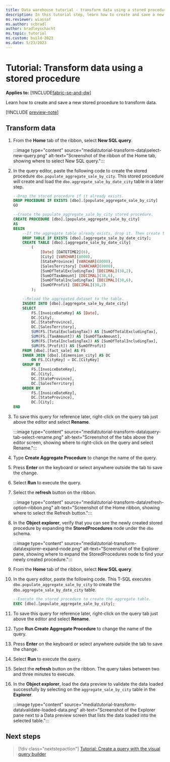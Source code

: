 ```yaml
---
title: Data warehouse tutorial - transform data using a stored procedure
description: In this tutorial step, learn how to create and save a new stored procedure to transform data.
ms.reviewer: wiassaf
ms.author: scbradl
author: bradleyschacht
ms.topic: tutorial
ms.custom: build-2023
ms.date: 5/23/2023
---
```


# Tutorial: Transform data using a stored procedure

**Applies to:** [!INCLUDE[fabric-se-and-dw](includes/applies-to-version/fabric-se-and-dw.md)]

Learn how to create and save a new stored procedure to transform data.

[!INCLUDE [preview-note](../includes/preview-note.md)]

## Transform data

1. From the **Home** tab of the ribbon, select **New SQL query**.

   :::image type="content" source="media\tutorial-transform-data\select-new-query.png" alt-text="Screenshot of the ribbon of the Home tab, showing where to select New SQL query.":::

1. In the query editor, paste the following code to create the stored procedure `dbo.populate_aggregate_sale_by_city`. This stored procedure will create and load the `dbo.aggregate_sale_by_date_city` table in a later step.

   ```sql
   --Drop the stored procedure if it already exists.
   DROP PROCEDURE IF EXISTS [dbo].[populate_aggregate_sale_by_city]
   GO
   
   --Create the populate_aggregate_sale_by_city stored procedure.
   CREATE PROCEDURE [dbo].[populate_aggregate_sale_by_city]
   AS
   BEGIN
       --If the aggregate table already exists, drop it. Then create the table.
       DROP TABLE IF EXISTS [dbo].[aggregate_sale_by_date_city];
       CREATE TABLE [dbo].[aggregate_sale_by_date_city]
           (
               [Date] [DATETIME2](6),
               [City] [VARCHAR](8000),
               [StateProvince] [VARCHAR](8000),
               [SalesTerritory] [VARCHAR](8000),
               [SumOfTotalExcludingTax] [DECIMAL](38,2),
               [SumOfTaxAmount] [DECIMAL](38,6),
               [SumOfTotalIncludingTax] [DECIMAL](38,6),
               [SumOfProfit] [DECIMAL](38,2)
           );
   
       --Reload the aggregated dataset to the table.
       INSERT INTO [dbo].[aggregate_sale_by_date_city]
       SELECT
           FS.[InvoiceDateKey] AS [Date], 
           DC.[City], 
           DC.[StateProvince], 
           DC.[SalesTerritory], 
           SUM(FS.[TotalExcludingTax]) AS [SumOfTotalExcludingTax], 
           SUM(FS.[TaxAmount]) AS [SumOfTaxAmount], 
           SUM(FS.[TotalIncludingTax]) AS [SumOfTotalIncludingTax], 
           SUM(FS.[Profit]) AS [SumOfProfit]
       FROM [dbo].[fact_sale] AS FS
       INNER JOIN [dbo].[dimension_city] AS DC
           ON FS.[CityKey] = DC.[CityKey]
       GROUP BY
           FS.[InvoiceDateKey],
           DC.[City], 
           DC.[StateProvince], 
           DC.[SalesTerritory]
       ORDER BY 
           FS.[InvoiceDateKey], 
           DC.[StateProvince], 
           DC.[City];
   END
   ```

1. To save this query for reference later, right-click on the query tab just above the editor and select **Rename**.

   :::image type="content" source="media\tutorial-transform-data\query-tab-select-rename.png" alt-text="Screenshot of the tabs above the editor screen, showing where to right-click on the query and select Rename.":::

1. Type **Create Aggregate Procedure** to change the name of the query.

1. Press **Enter** on the keyboard or select anywhere outside the tab to save the change.

1. Select **Run** to execute the query.

1. Select the **refresh** button on the ribbon.

   :::image type="content" source="media\tutorial-transform-data\refresh-option-ribbon.png" alt-text="Screenshot of the Home ribbon, showing where to select the Refresh button.":::

1. In the **Object explorer**, verify that you can see the newly created stored procedure by expanding the **StoredProcedures** node under the `dbo` schema.

   :::image type="content" source="media\tutorial-transform-data\explorer-expand-node.png" alt-text="Screenshot of the Explorer pane, showing where to expand the StoredProcedures node to find your newly created procedure.":::

1. From the **Home** tab of the ribbon, select **New SQL query**.

1. In the query editor, paste the following code. This T-SQL executes `dbo.populate_aggregate_sale_by_city` to create the `dbo.aggregate_sale_by_date_city` table.

   ```sql
   --Execute the stored procedure to create the aggregate table.
   EXEC [dbo].[populate_aggregate_sale_by_city];
   ```

1. To save this query for reference later, right-click on the query tab just above the editor and select **Rename**.

1. Type **Run Create Aggregate Procedure** to change the name of the query.

1. Press **Enter** on the keyboard or select anywhere outside the tab to save the change.

1. Select **Run** to execute the query.

1. Select the **refresh** button on the ribbon. The query takes between two and three minutes to execute.

1. In the **Object explorer**, load the data preview to validate the data loaded successfully by selecting on the `aggregate_sale_by_city` table in the **Explorer**.

   :::image type="content" source="media\tutorial-transform-data\validate-loaded-data.png" alt-text="Screenshot of the Explorer pane next to a Data preview screen that lists the data loaded into the selected table.":::

## Next steps

> [!div class="nextstepaction"]
> [Tutorial: Create a query with the visual query builder](tutorial-visual-query.md)
